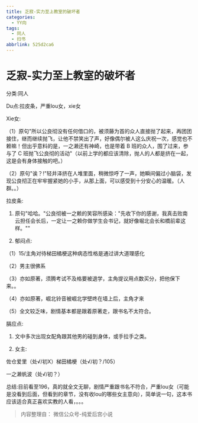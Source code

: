 ```yaml
---
title: 乏寂-实力至上教室的破坏者
categories:
  - YY向
tags:
  - 同人
  - 扫书
abbrlink: 525d2ca6
---
```

# 乏寂-实力至上教室的破坏者
分类:同人

Du点:拉皮条，严重lou女，xie女

Xie女:

（1）原句"所以公良彻没有任何借口的，被须藤为首的众人直接抛了起来，再团团接住，继而继续抛飞，让他不禁笑出了声，好像偶尔被人这么庆祝一次，感觉也不赖嘛！但出乎意料的是，一之濑还有神崎，也是带着
B 班的众人，围了过来，参与了 C
班抛飞公良彻的活动"（以前上学的都应该清除，抛人的人都是挤在一起，这是会有身体接触的吧。）

（2）原句"诶？!"轻井泽挤在人堆里面，稍微惊呼了一声，她瞬间偏过小脑袋，发现公良彻正在牢牢握紧她的小手，从那上面，可以感受到十分安心的温暖。（人群。。）

拉皮条:

1.  原句"哈哈。"公良彻被一之赖的笑容所感染："先收下你的感谢，我真击败南云担任会长后，一定让一之赖你做学生会书记，就好像堀北会长和橋前辈这样。""

2.  郁闷点:

（1）15/主角对待梯田橘梗这种病态性格是通过讲大道理感化

（2）男主很佛系

（3）亦如原著，须腾考试不及格要被退学，主角提议用点数买分，把他保下来。。

（4）亦如原著，崛北铃音被崛北学壁咚在墙上后，主角才来

（5）全文较乏味，剧情基本都是跟着原著走，跟书名不太符合。

膈应点:

1.  文中多次出现女配角跟其他男的碰到身体，或手拉手之类。

2.  女主:

佐仓爱里（处√/初X）梯田橘梗（处√/初？/105）

一之濑帆波（处√/初？）

总结:目前看至196，真的就全文无聊，剧情严重跟书名不符合，严重lou女（可能是没看到后面，但看到的章节，没有收lou的哪些女主意向），简单说一句，这本书应该适合真正喜欢实教的人看，。。。


> 内容整理自： 微信公众号-纯爱后宫小说
